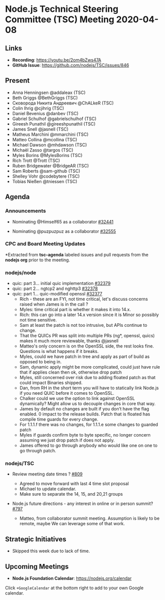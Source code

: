﻿# Node.js Technical Steering Committee (TSC) Meeting 2020-04-08

## Links

* **Recording**: https://youtu.be/2om4bZws47A
* **GitHub Issue**: https://github.com/nodejs/TSC/issues/846

## Present

* Anna Henningsen @addaleax (TSC)
* Beth Griggs @BethGriggs (TSC)
* Сковорода Никита Андреевич @ChALkeR (TSC)
* Colin Ihrig @cjihrig (TSC)
* Daniel Bevenius @danbev (TSC)
* Gabriel Schulhof @gabrielschulhof (TSC)
* Gireesh Punathil @gireeshpunathil (TSC)
* James Snell @jasnell (TSC)
* Matheus Marchini @mmarchini (TSC)
* Matteo Collina @mcollina (TSC)
* Michael Dawson @mhdawson (TSC)
* Michaël Zasso @targos (TSC)
* Myles Borins @MylesBorins (TSC)
* Rich Trott @Trott (TSC)
* Ruben Bridgewater @BridgeAR (TSC)
* Sam Roberts @sam-github (TSC)
* Shelley Vohr @codebytere (TSC)
* Tobias Nießen @tniessen (TSC)

## Agenda


### Announcements


* Nominating @Himself65 as a collaborator [#32441](https://github.com/nodejs/node/issues/32441)

* Nominating @puzpuzpuz as a collaborator [#32555](https://github.com/nodejs/node/issues/32555)

### CPC and Board Meeting Updates
 
*Extracted from **tsc-agenda** labeled issues and pull requests from the **nodejs org** prior to the meeting.


### nodejs/node

* quic: part 3... initial quic implementation [#32379](https://github.com/nodejs/node/pull/32379)
* quic: part 2... ngtcp2 and nghttp3 [#32378](https://github.com/nodejs/node/pull/32378)
* quic: part 1... quic-modified openssl [#32377](https://github.com/nodejs/node/pull/32377)
  * Rich - these are an FYI, not time critical, let's discuss concerns raised when James is in the
    call ?
  * Myles: time critical part is whether it makes it into 14.x.
  * Rich: this can go into a later 14.x version since it is Minor so possibly not time sensitive.
  * Sam at least the patch is not too intrusive, but APIs continue to change.
  * That the QUICs PR was split into multiple PRs (ng*, openssl, quics) makes it much more reviewable, thanks @jasnell 
  * Matteo's only concern is on the OpenSSL side, the rest looks fine.  Questions is what 
    happens if it breaks.    
  * Myles, could we have patch in tree and apply as part of build as opposed to being in.
  * Sam, dynamic apply might be more complicated, could just have rule that if applies
    clean then ok, otherwise drop patch
  * Myles, still concerned over risk due to adding floated patch as that could impact 
    Binaries shipped.
  * Dan, from RH in the short term you will have to statically link Node.js if you need
    QUIC before it comes to OpenSSL.  
  * Chalker could we use the option to link against OpenSSL dynamically? Might
    allow us to decouple changes in core that way.
  * James by default no changes are built if you don’t have the flag enabled. 0 impact
    to the release builds. Patch that is floated has compile time guards for every change. 
  * For 1.1.1.f there was no changes, for 1.1.1.e some changes to guarded patch
  * Myles if guards confirm byte to byte specific, no longer concern assuming we
    just drop patch if does not apply.
  * James offered to go through anybody who would like one on one to go through patch.

### nodejs/TSC

* Review meeting date times ? [#809](https://github.com/nodejs/TSC/issues/809)
  * Agreed to move forward with last 4 time slot proposal
  * Michael to update calendar.
  * Make sure to separate the 14, 15, and 20,21 groups

* Node.js future directions - any interest in online or in person summit? [#797](https://github.com/nodejs/TSC/issues/797)
  * Matteo, from collaborator summit meeting. Assumption is likely to be remote, maybe
    We can leverage some of that work.

## Strategic Initiatives

 * Skipped this week due to lack of time.

## Upcoming Meetings

* **Node.js Foundation Calendar**: https://nodejs.org/calendar


Click `+GoogleCalendar` at the bottom right to add to your own Google calendar.
